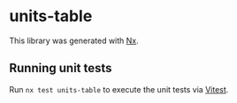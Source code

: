 # units-table

This library was generated with [Nx](https://nx.dev).

## Running unit tests

Run `nx test units-table` to execute the unit tests via [Vitest](https://vitest.dev/).
